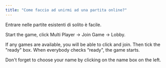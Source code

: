 ```yaml
---
title: "Come faccio ad unirmi ad una partita online?"
---
```


Entrare nelle partite esistenti di solito è facile.

Start the game, click Multi Player → Join Game → Lobby.

If any games are available, you will be able to click and join. Then tick the "ready" box. When everybody checks “ready", the game starts.

Don't forget to choose your name by clicking on the name box on the left. 
